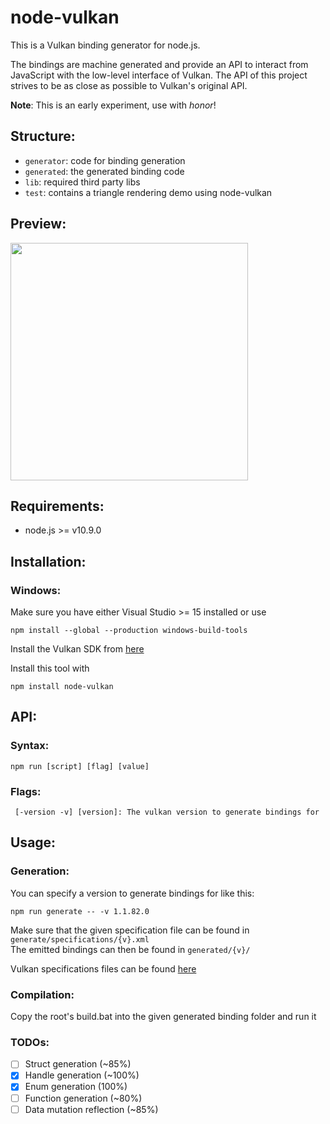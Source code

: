 # node-vulkan
This is a Vulkan binding generator for node.js.

The bindings are machine generated and provide an API to interact from JavaScript with the low-level interface of Vulkan. The API of this project strives to be as close as possible to Vulkan's original API.

**Note**: This is an early experiment, use with *honor*!

## Structure:
 - `generator`: code for binding generation
 - `generated`: the generated binding code
 - `lib`: required third party libs
 - `test`: contains a triangle rendering demo using node-vulkan

## Preview:<br/>
<img src="https://i.imgur.com/P7kgOt9.png" width="380">

## Requirements:
 - node.js >= v10.9.0

## Installation:
 
### Windows:
Make sure you have either Visual Studio >= 15 installed or use
````
npm install --global --production windows-build-tools
````

Install the Vulkan SDK from [here](https://vulkan.lunarg.com/sdk/home#windows)

Install this tool with
````
npm install node-vulkan
````

## API:

### Syntax:
````
npm run [script] [flag] [value]
````

### Flags:
````
 [-version -v] [version]: The vulkan version to generate bindings for
````

## Usage:

### Generation:
You can specify a version to generate bindings for like this:
````
npm run generate -- -v 1.1.82.0
````
Make sure that the given specification file can be found in `generate/specifications/{v}.xml`<br/>
The emitted bindings can then be found in `generated/{v}/`

Vulkan specifications files can be found [here](https://github.com/KhronosGroup/Vulkan-Docs/releases)

### Compilation:
Copy the root's build.bat into the given generated binding folder and run it

### TODOs:
 - [ ] Struct generation (~85%)
 - [x] Handle generation (~100%)
 - [x] Enum generation (100%)
 - [ ] Function generation (~80%)
 - [ ] Data mutation reflection (~85%)
